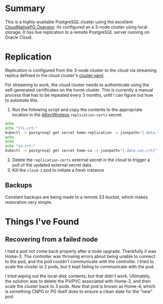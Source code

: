 # Summary
This is a highly-available PostgreSQL cluster using the excellent [CloudNativePG Operator](https://cloudnative-pg.io/). Its configured as a 3-node cluster using local storage. It has live replication to a remote PostgreSQL server running on Oracle Cloud.

# Replication
Replication is configured from the 3-node cluster to the cloud via streaming replica defined in the cloud cluster's [cluster.yaml](overlays/cloud/cluster.yaml).

For streaming to work, the cloud cluster needs to authenticate using the self-generated certificates on the home cluster. This is currently a manual process that has to be repeated every 3 months, until I can figure out how to automate this.

1. Run the following script and copy the contents to the appropriate location in the [AKeyWireless](https://console.akeyless.io/items) `replication-certs` secret:
```bash
echo
echo "tls.crt:"
kubectl -n postgresql get secret home-replication -o jsonpath="{.data.tls\.crt}"
echo
echo
echo "ca.crt:"
kubectl -n postgresql get secret home-ca -o jsonpath="{.data.ca\.crt}"
```

2. Delete the `replication-certs` external secret in the cloud to trigger a pull of the updated external secret data.
3. Kill the `cloud-1` pod to initiate a fresh instance

## Backups
Constant backups are being made to a remote S3 bucket, which makes restoration very simple.

# Things I've Found
## Recovering from a failed node
I had a pod not come back properly after a node upgrade. Thankfully it was Home-3. The controller was throwing errors about being unable to connect to the pod, and the pod couldn't communicate with the controller. I tried to scale the cluster to 2 pods, but it kept failing to communicate with the pod.

I tried wiping out the local-disk contents, but that didn't work. Ultimately, the solution was to delete the PV/PVC associated with Home-3, and then scale the cluster back to 3 pods. Now that pod is known as Home-4, which is something CNPG or PG itself does to ensure a clean slate for the "new" pod.